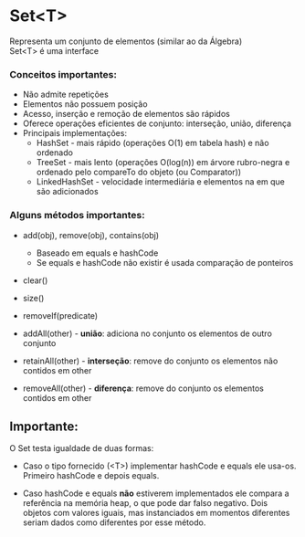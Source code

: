 # Set\<T>

Representa um conjunto de elementos (similar ao da Álgebra)
<br>Set\<T> é uma interface

### Conceitos importantes: 
 
* Não admite repetições
* Elementos não possuem posição
* Acesso, inserção e remoção de elementos são rápidos
* Oferece operações eficientes de conjunto: interseção, união, diferença
* Principais implementações: 
  * HashSet - mais rápido (operações O(1) em tabela hash) e não ordenado
  * TreeSet - mais lento (operações O(log(n)) em árvore rubro-negra e ordenado pelo compareTo do objeto (ou Comparator))
  * LinkedHashSet - velocidade intermediária e elementos na em que são adicionados

### Alguns métodos importantes:
* add(obj), remove(obj), contains(obj)
  * Baseado em equals e hashCode
  * Se equals e hashCode não existir é usada comparação de ponteiros
* clear()
* size()
* removeIf(predicate)


* addAll(other) - **união**: adiciona no conjunto os elementos de outro conjunto
* retainAll(other) - **interseção**: remove do conjunto os elementos não contidos em other
* removeAll(other) - **diferença**: remove do conjunto os elementos contidos em other

## Importante:

O Set testa igualdade de duas formas: 
* Caso o tipo fornecido (\<T>) implementar hashCode e equals ele usa-os. Primeiro hashCode e depois equals.


* Caso hashCode e equals **não** estiverem implementados ele compara a referência na memória heap, o que pode dar falso negativo. Dois objetos com valores iguais, mas instanciados em momentos diferentes seriam dados como diferentes por esse método.